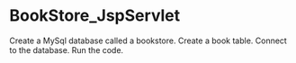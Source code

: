 # BookStore_JspServlet
Create a MySql database called a bookstore.
Create a book table.
Connect to the database.
Run the code.
